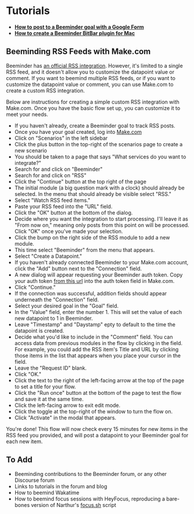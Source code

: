 # Tutorials

*   [**How to post to a Beeminder goal with a Google Form**][1]
*   [**How to create a Beeminder BitBar plugin for Mac**][2]

## Beeminding RSS Feeds with Make.com

Beeminder has [an official RSS integration][3]. However, it's limited to a single RSS feed, and it doesn't allow you to customize the datapoint value or comment. If you want to beemind multiple RSS feeds, or if you want to customize the datapoint value or comment, you can use Make.com to create a custom RSS integration.

Below are instructions for creating a simple custom RSS integration with Make.com. Once you have the basic flow set up, you can customize it to meet your needs.

*   If you haven't already, create a Beeminder goal to track RSS posts.
*   Once you have your goal created, log into [Make.com][4]
*   Click on "Scenarios" in the left sidebar
*   Click the plus button in the top-right of the scenarios page to create a new scenario
*   You should be taken to a page that says "What services do you want to integrate?"
*   Search for and click on "Beeminder"
*   Search for and click on "RSS"
*   Click the "Continue" button at the top right of the page
*   The initial module (a big question mark with a clock) should already be selected. In the menu that should already be visible select "RSS."
*   Select "Watch RSS feed items."
*   Paste your RSS feed into the "URL" field.
*   Click the "OK" button at the bottom of the dialog.
*   Decide where you want the integration to start processing. I'll leave it as "From now on," meaning only posts from this point on will be processed. Click "OK" once you've made your selection.
*   Click the bump on the right side of the RSS module to add a new module.
*   This time select "Beeminder" from the menu that appears.
*   Select "Create a Datapoint."
*   If you haven't already connected Beeminder to your Make.com account, click the "Add" button next to the "Connection" field.
*   A new dialog will appear requesting your Beeminder auth token. Copy your auth token [from this url][5] into the auth token field in Make.com.
*   Click "Continue."
*   If the connection was successful, addition fields should appear underneath the "Connection" field.
*   Select your desired goal in the "Goal" field.
*   In the "Value" field, enter the number 1. This will set the value of each new datapoint to 1 in Beeminder.
*   Leave "Timestamp" and "Daystamp" epty to default to the time the datapoint is created.
*   Decide what you'd like to include in the "Comment" field. You can access data from previous modules in the flow by clicking in the field. For example, you could add the RSS item's Title and URL by clicking those items in the list that appears when you place your cursor in the field.
*   Leave the "Request ID" blank.
*   Click "OK."
*   Click the text to the right of the left-facing arrow at the top of the page to set a title for your flow.
*   Click the "Run once" button at the bottom of the page to test the flow and save it at the same time.
*   Click the left-facing arrow to exit edit mode.
*   Click the toggle at the top-right of the window to turn the flow on.
*   Click "Activate" in the modal that appears.

You're done! This flow will now check every 15 minutes for new items in the RSS feed you provided, and will post a datapoint to your Beeminder goal for each new item.

## To Add

*   Beeminding contributions to the Beeminder forum, or any other Discourse forum
*   Links to tutorials in the forum and blog
*   How to beemind Wakatime
*   How to beemind focus sessions with HeyFocus, reproducing a bare-bones version of Narthur's [focus.sh][6] script

[1]: https://forum.beeminder.com/t/how-to-post-to-a-beeminder-goal-with-a-google-form/7746

[2]: https://forum.beeminder.com/t/how-to-create-a-beeminder-bitbar-plugin-for-mac/7762

[3]: https://www.beeminder.com/rssminder

[4]: https://www.make.com/en

[5]: https://www.beeminder.com/api/v1/auth_token.json

[6]: https://github.com/narthur/focus.sh/blob/main/focus.sh
